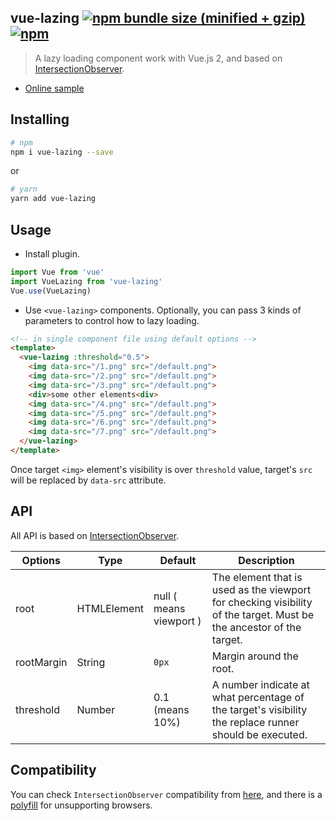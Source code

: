 ## vue-lazing [![npm bundle size (minified + gzip)](https://img.shields.io/bundlephobia/minzip/vue-lazing.svg?style=flat-square)](https://www.npmjs.com/package/vue-lazing) [![npm](https://img.shields.io/npm/v/vue-lazing.svg?style=flat-square)](https://www.npmjs.com/package/vue-lazing)

> A lazy loading component work with Vue.js 2, and based on [IntersectionObserver].

- [Online sample](https://lbwa.github.io/vue-lazing)

[IntersectionObserver]:https://developer.mozilla.org/en-US/docs/Web/API/Intersection_Observer_API

## Installing

```bash
# npm
npm i vue-lazing --save
```

or

```bash
# yarn
yarn add vue-lazing
```

## Usage

- Install plugin.

```js
import Vue from 'vue'
import VueLazing from 'vue-lazing'
Vue.use(VueLazing)
```

- Use `<vue-lazing>` components. Optionally, you can pass 3 kinds of parameters to control how to lazy loading.

```html
<!-- in single component file using default options -->
<template>
  <vue-lazing :threshold="0.5">
    <img data-src="/1.png" src="/default.png">
    <img data-src="/2.png" src="/default.png">
    <img data-src="/3.png" src="/default.png">
    <div>some other elements<div>
    <img data-src="/4.png" src="/default.png">
    <img data-src="/5.png" src="/default.png">
    <img data-src="/6.png" src="/default.png">
    <img data-src="/7.png" src="/default.png">
  </vue-lazing>
</template>
```

Once target `<img>` element's visibility is over `threshold` value, target's `src` will be replaced by `data-src` attribute.

## API

All API is based on [IntersectionObserver].

| Options | Type | Default | Description |
| ------- | ---- | ------- | ----------- |
| root | HTMLElement | null ( means viewport ) | The element that is used as the viewport for checking visibility of the target. Must be the ancestor of the target. |
| rootMargin | String | `0px` | Margin around the root. |
| threshold | Number | 0.1 (means 10%) | A number indicate at what percentage of the target's visibility the replace runner should be executed. |

## Compatibility

You can check `IntersectionObserver` compatibility from [here], and there is a [polyfill] for unsupporting browsers.

[here]:https://caniuse.com/#search=IntersectionObserver

[polyfill]:https://github.com/w3c/IntersectionObserver/tree/master/polyfill
